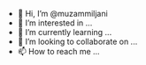 - 👋 Hi, I’m @muzammiljani
- 👀 I’m interested in ...
- 🌱 I’m currently learning ...
- 💞️ I’m looking to collaborate on ...
- 📫 How to reach me ...

<!---
muzammiljani/muzammiljani is a ✨ special ✨ repository because its `README.md` (this file) appears on your GitHub profile.
You can click the Preview link to take a look at your changes.
--->
